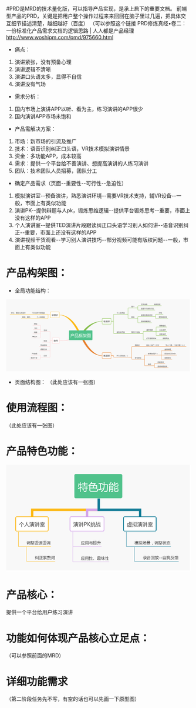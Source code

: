 #PRD是MRD的技术量化版，可以指导产品实现，是承上启下的重要文档。
前端型产品的PRD，关键是把用户整个操作过程来来回回在脑子里过几遍，把具体交互细节描述清楚，越细越好（百度）
（可以参照这个链接 PRD修炼真经•卷二：一份标准化产品需求文档的逻辑思路 | 人人都是产品经理  http://www.woshipm.com/pmd/975660.html
* 痛点：
1. 演讲紧张，没有预备心理
2. 演讲逻辑不清晰
3. 演讲口头语太多，显得不自信
4. 演讲没有气场

* 需求分析：
1. 国内市场上演讲APP以听、看为主，练习演讲的APP很少
2. 国内演讲APP市场未饱和

* 产品需解决方案：
1. 市场：新市场的引流及推广
2. 技术：语音识别纠正口头语，VR技术模拟演讲情景
3. 资金：多功能APP，成本较高
4. 需求：提供一个平台给不善演讲、想提高演讲的人练习演讲
5. 团队：技术团队人员招募，团队分工


* 确定产品需求（页面--重要性--可行性--急迫性）
1. 模拟演讲室--预备演讲，熟悉演讲环境--需要VR技术支持，辅VR设备--一般，市面上有类似功能
2. 演讲PK--提供辩题与人pk，锻炼思维逻辑--提供平台锻炼思考--重要，市面上没有这样的APP
3. 个人演讲室--提供TED演讲片段跟读纠正口头语学习别人如何讲--语音识别纠正--重要，市面上还没有这样的APP
4. 演讲视频干货观看--学习别人演讲技巧--部分视频可能有版权问题--一般，市面上有类似功能


# 产品构架图：
* 全局功能结构：
<img src="images/产品框架图.jpg"  alt="产品框架图" />

* 页面结构图：
（此处应该有一张图）

# 使用流程图：
（此处应该有一张图）

# 产品特色功能：
<img src="images/特色功能 (2).jpg"  alt="特色功能" />

# 产品核心：
提供一个平台给用户练习演讲

# 功能如何体现产品核心立足点：
（可以参照前面的MRD）
# 详细功能需求
（第二阶段任务先不写，有空的话也可以先画一下原型图）
